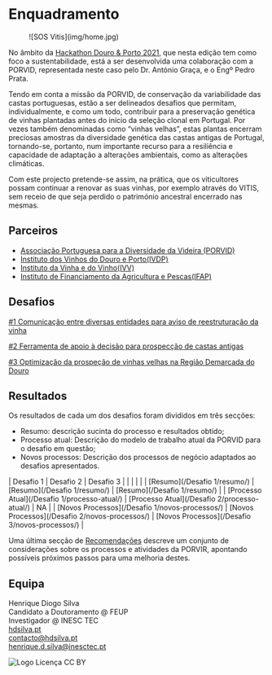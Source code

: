 # Enquadramento

<figure markdown> 
  ![SOS Vitis](img/home.jpg)
</figure>

No âmbito da [Hackathon Douro & Porto 2021](https://hackdouroeporto.com/), que nesta edição tem como foco a sustentabilidade, está a ser desenvolvida uma colaboração com a PORVID, representada neste caso pelo Dr. António Graça, e o Engº Pedro Prata.

Tendo em conta a missão da PORVID, de conservação da variabilidade das castas portuguesas, estão a ser delineados desafios que permitam, individualmente, e como um todo, contribuir para a preservação genética de vinhas plantadas antes do início da seleção clonal em Portugal. Por vezes também denominadas como “vinhas velhas”, estas plantas encerram preciosas amostras da diversidade genética das castas antigas de Portugal, tornando-se, portanto, num importante recurso para a resiliência e capacidade de adaptação a alterações ambientais, como as alterações climáticas. 

Com este projecto pretende-se assim, na prática, que os viticultores possam continuar a renovar as suas vinhas, por exemplo através do VITIS, sem receio de que seja perdido o património ancestral encerrado nas mesmas.

## Parceiros

+ [Associação Portuguesa para a Diversidade da Videira (PORVID)](https://www.facebook.com/porvid.portugal/)
+ [Instituto dos Vinhos do Douro e Porto(IVDP)](https://www.ivdp.pt/)
+ [Instituto da Vinha e do Vinho(IVV)](https://www.ivv.gov.pt)
+ [Instituto de Financiamento da Agricultura e Pescas(IFAP)](https://www.ifap.pt/)


## Desafios

[#1 Comunicação entre diversas entidades para aviso de reestruturação da vinha](Hackathon/Desafios/desafio1)

[#2 Ferramenta de apoio à decisão para prospecção de castas antigas](Hackathon/Desafios/desafio2)

[#3 Optimização da prospeção de vinhas velhas na Região Demarcada do Douro](Hackathon/Desafios/desafio3)

## Resultados

Os resultados de cada um dos desafios foram divididos em três secções:

+ Resumo: descrição sucinta do processo e resultados obtido;
+ Processo atual: Descrição do modelo de trabalho atual da PORVID para o desafio em questão;
+ Novos processos: Descrição dos processos de negócio adaptados ao desafios apresentados.

| Desafio 1 | Desafio 2 | Desafio 3 |
| | | |
| [Resumo](/Desafio 1/resumo/) | [Resumo](/Desafio 1/resumo/) | [Resumo](/Desafio 1/resumo/) |
| [Processo Atual](/Desafio 1/processo-atual/) | [Processo Atual](/Desafio 2/processo-atual/) | NA |
| [Novos Processos](/Desafio 1/novos-processos/) | [Novos Processos](/Desafio 2/novos-processos/) | [Novos Processos](/Desafio 3/novos-processos/) |

Uma última secção de [Recomendações](/Recomendacoes/recomendacoes/) descreve um conjunto de considerações sobre os processos e atividades da PORVIR, apontando possíveis próximos passos para uma melhoria destes.


## Equipa

Henrique Diogo Silva  
Candidato a Doutoramento @ FEUP  
Investigador @ INESC TEC  
[hdsilva.pt](https://hdsilva.pt)  
[contacto@hdsilva.pt](mailto:contacto@hdsilva.pt)  
[henrique.d.silva@inesctec.pt](mailto:henrique.d.silva@inesctec.pt)  


![Logo Licença CC BY](/img/cc.png)
